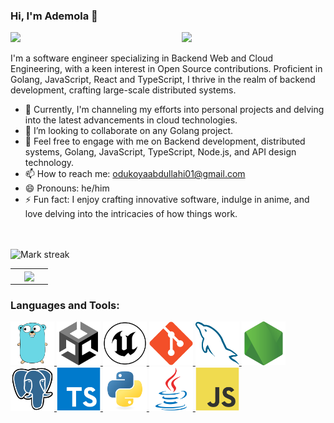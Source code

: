 ### Hi, I'm Ademola 👋

<!--horizontal divider(gradiant)--> 
<img src="https://user-images.githubusercontent.com/73097560/115834477-dbab4500-a447-11eb-908a-139a6edaec5c.gif"> 

<!--- snake --> 
<!--  <div align="center"> 
  <img src="grid-snake.svg" alt="snake" /></a>

  </div> <!--h2 without bottom border--> 
<!-- </div> -->

<img align='right' src="https://media.giphy.com/media/M9gbBd9nbDrOTu1Mqx/giphy.gif" width="230">


I'm a software engineer specializing in Backend Web and Cloud Engineering, with a keen interest in Open Source contributions. Proficient in Golang, JavaScript, React and TypeScript, I thrive in the realm of backend development, crafting large-scale distributed systems.
- 🔭 Currently, I'm channeling my efforts into personal projects and delving into the latest advancements in cloud technologies.
- 👯 I’m looking to collaborate on any Golang project.
- 💬 Feel free to engage with me on Backend development, distributed systems, Golang, JavaScript, TypeScript, Node.js, and API design technology.
- 📫 How to reach me: odukoyaabdullahi01@gmail.com
- 😄 Pronouns: he/him
- ⚡ Fun fact: I enjoy crafting innovative software, indulge in anime, and love delving into the intricacies of how things work.

 <table align="center"> 
    <tr border="none"> 
<!--       <td width="50%" align="center"><img  align="center"  src="https://github-readme-stats.vercel.app/api?username=ADEMOLA200&theme=dark&show_icons=true&count_private=true" />  -->
        <br></br> 
        <img  title="🔥 Get streak stats for your profile at git.io/streak-stats" alt="Mark streak" src="https://github-readme-streak-stats.herokuapp.com/?user=ADEMOLA200&theme=dark&hide_border=false" /> 
      </td> 
      <td width="50%" align="center">
        <img  align="center"  src="https://github-readme-stats.anuraghazra1.vercel.app/api/top-langs/?username=ADEMOLA200&theme=dark&hide_border=false&no-bg=true&no-frame=true&langs_count=10"/> 
      </td> 
    </tr> 
  </table> 

<h3 align="left">Languages and Tools:</h3>
<a href="https://golang.org" target="_blank">
  <img src="https://raw.githubusercontent.com/devicons/devicon/master/icons/go/go-original.svg" alt="go" width="70" height="70"/>
</a>
<a href="https://unity.com/" target="_blank">
  <img src="https://raw.githubusercontent.com/devicons/devicon/master/icons/unity/unity-original.svg" alt="unity" width="70" height="70"/>
</a>
<a href="https://www.unrealengine.com/" target="_blank">
  <img src="https://raw.githubusercontent.com/devicons/devicon/master/icons/unrealengine/unrealengine-original.svg" alt="unreal engine" width="70" height="70"/>
</a>
<a href="https://git-scm.com/" target="_blank">
  <img src="https://raw.githubusercontent.com/devicons/devicon/master/icons/git/git-original.svg" alt="git" width="70" height="70"/>
</a>
<a href="https://www.mysql.com/" target="_blank">
  <img src="https://raw.githubusercontent.com/devicons/devicon/master/icons/mysql/mysql-original.svg" alt="mysql" width="70" height="70"/>
</a>
<a href="https://nodejs.org/" target="_blank">
  <img src="https://raw.githubusercontent.com/devicons/devicon/master/icons/nodejs/nodejs-original.svg" alt="nodejs" width="70" height="70"/>
</a>
<a href="https://www.postgresql.org/" target="_blank">
  <img src="https://raw.githubusercontent.com/devicons/devicon/master/icons/postgresql/postgresql-original.svg" alt="postgresql" width="70" height="70"/>
</a>
<a href="https://www.typescriptlang.org/" target="_blank">
  <img src="https://raw.githubusercontent.com/devicons/devicon/master/icons/typescript/typescript-original.svg" alt="typescript" width="70" height="70"/>
</a>
<a href="https://www.python.org" target="_blank">
  <img src="https://raw.githubusercontent.com/devicons/devicon/master/icons/python/python-original.svg" alt="python" width="70" height="70"/>
</a>
<a href="https://www.java.com" target="_blank">
  <img src="https://raw.githubusercontent.com/devicons/devicon/master/icons/java/java-original.svg" alt="java" width="70" height="70"/>
</a>
<a href="https://www.javascript.com" target="_blank">
  <img src="https://raw.githubusercontent.com/devicons/devicon/master/icons/javascript/javascript-original.svg" alt="javascript" width="70" height="70"/>
</a>
